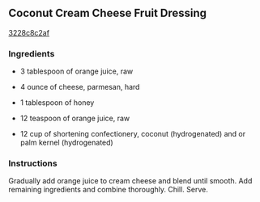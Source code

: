 ## Coconut Cream Cheese Fruit Dressing

[3228c8c2af](http://www.food.com/recipe/coconut-cream-cheese-fruit-dressing-435906)

### Ingredients

 - 3 tablespoon of orange juice, raw

 - 4 ounce of cheese, parmesan, hard

 - 1 tablespoon of honey

 - 12 teaspoon of orange juice, raw

 - 12 cup of shortening confectionery, coconut (hydrogenated) and or palm kernel (hydrogenated)

### Instructions

Gradually add orange juice to cream cheese and blend until smooth. Add remaining ingredients and combine thoroughly. Chill. Serve.